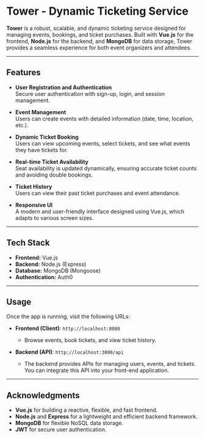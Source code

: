 # Tower - Dynamic Ticketing Service

**Tower** is a robust, scalable, and dynamic ticketing service designed for managing events, bookings, and ticket purchases. Built with **Vue.js** for the frontend, **Node.js** for the backend, and **MongoDB** for data storage, Tower provides a seamless experience for both event organizers and attendees.

---

## Features

- **User Registration and Authentication**  
  Secure user authentication with sign-up, login, and session management.

- **Event Management**  
  Users can create events with detailed information (date, time, location, etc.).

- **Dynamic Ticket Booking**  
  Users can view upcoming events, select tickets, and see what events they have tickets for.

- **Real-time Ticket Availability**  
  Seat availability is updated dynamically, ensuring accurate ticket counts and avoiding double bookings.

- **Ticket History**  
  Users can view their past ticket purchases and event attendance.

- **Responsive UI**  
  A modern and user-friendly interface designed using Vue.js, which adapts to various screen sizes.

---

## Tech Stack

- **Frontend:** Vue.js
- **Backend:** Node.js (Express)
- **Database:** MongoDB (Mongoose)
- **Authentication:** Auth0

---

## Usage

Once the app is running, visit the following URLs:

- **Frontend (Client)**: `http://localhost:8080`
  - Browse events, book tickets, and view ticket history.

- **Backend (API)**: `http://localhost:3000/api`
  - The backend provides APIs for managing users, events, and tickets. You can integrate this API into your front-end application.

---



## Acknowledgments

- **Vue.js** for building a reactive, flexible, and fast frontend.
- **Node.js** and **Express** for a lightweight and efficient backend framework.
- **MongoDB** for flexible NoSQL data storage.
- **JWT** for secure user authentication.
